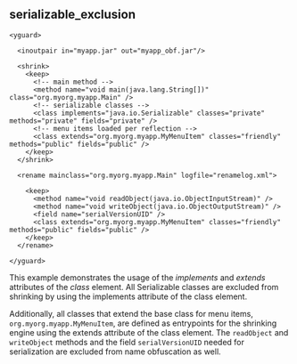 serializable_exclusion
----------------------

```
<yguard>

  <inoutpair in="myapp.jar" out="myapp_obf.jar"/>

  <shrink>
    <keep>
      <!-- main method -->
      <method name="void main(java.lang.String[])" class="org.myorg.myapp.Main" />
      <!-- serializable classes -->
      <class implements="java.io.Serializable" classes="private" methods="private" fields="private" />
      <!-- menu items loaded per reflection -->
      <class extends="org.myorg.myapp.MyMenuItem" classes="friendly" methods="public" fields="public" />
    </keep>
  </shrink>

  <rename mainclass="org.myorg.myapp.Main" logfile="renamelog.xml">

    <keep>
      <method name="void readObject(java.io.ObjectInputStream)" />
      <method name="void writeObject(java.io.ObjectOutputStream)" />
      <field name="serialVersionUID" />
      <class extends="org.myorg.myapp.MyMenuItem" classes="friendly" methods="public" fields="public" />
    </keep>
  </rename>

</yguard>
```

This example demonstrates the usage of the *implements* and *extends* attributes of the *class* element. All Serializable classes are excluded from shrinking by using the implements attribute of the class element. 

Additionally, all classes that extend the base class for menu items, `org.myorg.myapp.MyMenuItem`, are defined as entrypoints for the shrinking engine using the extends attribute of the class element. The `readObject` and `writeObject` methods and the field `serialVersionUID` needed for serialization are excluded from name obfuscation as well.
